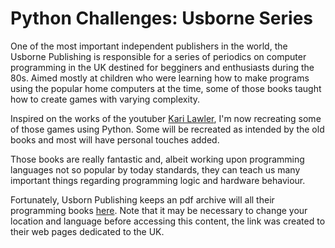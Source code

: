 # Python Challenges: Usborne Series
One of the most important independent publishers in the world, the Usborne Publishing is responsible for a series of periodics on computer 
programming in the UK destined for begginers and enthusiasts during the 80s. Aimed mostly at children who were learning how to make programs
using the popular home computers at the time, some of those books taught how to create games with varying complexity.

Inspired on the works of the youtuber [Kari Lawler](https://www.youtube.com/@karilawler), I'm now recreating some of those games using Python.
Some will be recreated as intended by the old books and most will have personal touches added.

Those books are really fantastic and, albeit working upon programming languages not so popular by today standards, they can teach us many
important things regarding programming logic and hardware behaviour.

Fortunately, Usborn Publishing keeps an pdf archive will all their programming books [here](https://usborne.com/gb/books/computer-and-coding-books).
Note that it may be necessary to change your location and language before accessing this content, the link was created to their web pages
dedicated to the UK.
